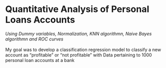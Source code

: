 # Quantitative Analysis of Personal Loans Accounts
*Using Dummy variables, Normalization, KNN algorithmn, Naive Bayes algorithmn and ROC curves*
<br />
<br />
My goal was to develop a classification regression model to classify a new account as “profitable” or “not profitable” with Data pertaining to 1000 personal loan accounts at a bank
